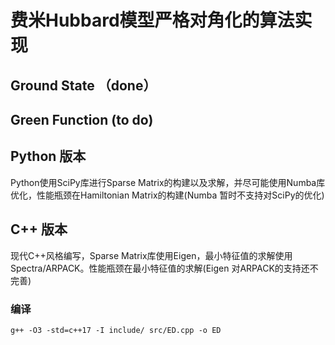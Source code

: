 # 费米Hubbard模型严格对角化的算法实现

## Ground State   （done）

## Green Function  (to do)


## Python 版本
Python使用SciPy库进行Sparse Matrix的构建以及求解，并尽可能使用Numba库优化，性能瓶颈在Hamiltonian Matrix的构建(Numba 暂时不支持对SciPy的优化)

## C++ 版本
现代C++风格编写，Sparse Matrix库使用Eigen，最小特征值的求解使用Spectra/ARPACK。性能瓶颈在最小特征值的求解(Eigen 对ARPACK的支持还不完善)

### 编译
```
g++ -O3 -std=c++17 -I include/ src/ED.cpp -o ED  
```


